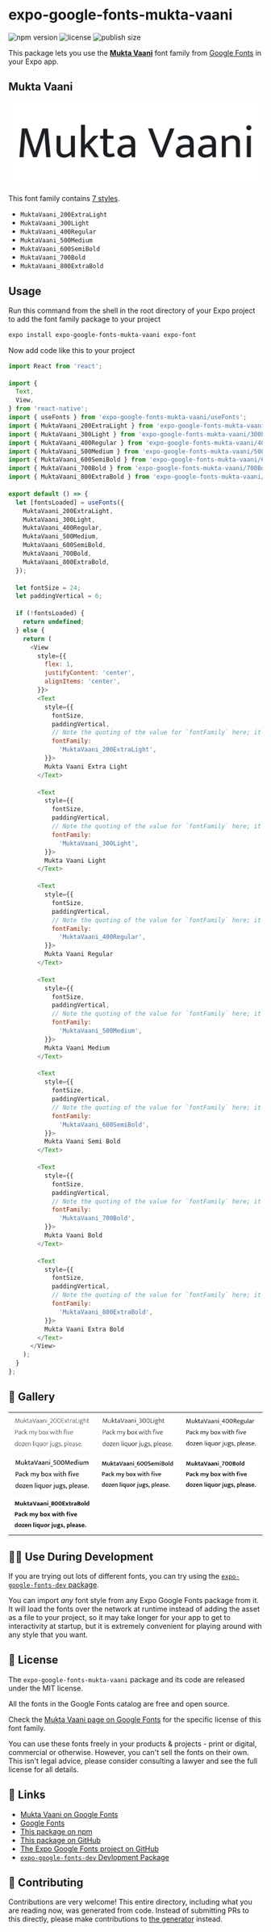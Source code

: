 # expo-google-fonts-mukta-vaani

![npm version](https://flat.badgen.net/npm/v/expo-google-fonts-mukta-vaani)
![license](https://flat.badgen.net/github/license/expo/google-fonts)
![publish size](https://flat.badgen.net/packagephobia/install/expo-google-fonts-mukta-vaani)

This package lets you use the [**Mukta Vaani**](https://fonts.google.com/specimen/Mukta+Vaani) font family from [Google Fonts](https://fonts.google.com/) in your Expo app.

## Mukta Vaani

![Mukta Vaani](./font-family.png)

This font family contains [7 styles](#-gallery).

- `MuktaVaani_200ExtraLight`
- `MuktaVaani_300Light`
- `MuktaVaani_400Regular`
- `MuktaVaani_500Medium`
- `MuktaVaani_600SemiBold`
- `MuktaVaani_700Bold`
- `MuktaVaani_800ExtraBold`

## Usage

Run this command from the shell in the root directory of your Expo project to add the font family package to your project
```sh
expo install expo-google-fonts-mukta-vaani expo-font
```

Now add code like this to your project
```js
import React from 'react';

import {
  Text,
  View,
} from 'react-native';
import { useFonts } from 'expo-google-fonts-mukta-vaani/useFonts';
import { MuktaVaani_200ExtraLight } from 'expo-google-fonts-mukta-vaani/200ExtraLight';
import { MuktaVaani_300Light } from 'expo-google-fonts-mukta-vaani/300Light';
import { MuktaVaani_400Regular } from 'expo-google-fonts-mukta-vaani/400Regular';
import { MuktaVaani_500Medium } from 'expo-google-fonts-mukta-vaani/500Medium';
import { MuktaVaani_600SemiBold } from 'expo-google-fonts-mukta-vaani/600SemiBold';
import { MuktaVaani_700Bold } from 'expo-google-fonts-mukta-vaani/700Bold';
import { MuktaVaani_800ExtraBold } from 'expo-google-fonts-mukta-vaani/800ExtraBold';

export default () => {
  let [fontsLoaded] = useFonts({
    MuktaVaani_200ExtraLight,
    MuktaVaani_300Light,
    MuktaVaani_400Regular,
    MuktaVaani_500Medium,
    MuktaVaani_600SemiBold,
    MuktaVaani_700Bold,
    MuktaVaani_800ExtraBold,
  });

  let fontSize = 24;
  let paddingVertical = 6;

  if (!fontsLoaded) {
    return undefined;
  } else {
    return (
      <View
        style={{
          flex: 1,
          justifyContent: 'center',
          alignItems: 'center',
        }}>
        <Text
          style={{
            fontSize,
            paddingVertical,
            // Note the quoting of the value for `fontFamily` here; it expects a string!
            fontFamily:
              'MuktaVaani_200ExtraLight',
          }}>
          Mukta Vaani Extra Light
        </Text>

        <Text
          style={{
            fontSize,
            paddingVertical,
            // Note the quoting of the value for `fontFamily` here; it expects a string!
            fontFamily:
              'MuktaVaani_300Light',
          }}>
          Mukta Vaani Light
        </Text>

        <Text
          style={{
            fontSize,
            paddingVertical,
            // Note the quoting of the value for `fontFamily` here; it expects a string!
            fontFamily:
              'MuktaVaani_400Regular',
          }}>
          Mukta Vaani Regular
        </Text>

        <Text
          style={{
            fontSize,
            paddingVertical,
            // Note the quoting of the value for `fontFamily` here; it expects a string!
            fontFamily:
              'MuktaVaani_500Medium',
          }}>
          Mukta Vaani Medium
        </Text>

        <Text
          style={{
            fontSize,
            paddingVertical,
            // Note the quoting of the value for `fontFamily` here; it expects a string!
            fontFamily:
              'MuktaVaani_600SemiBold',
          }}>
          Mukta Vaani Semi Bold
        </Text>

        <Text
          style={{
            fontSize,
            paddingVertical,
            // Note the quoting of the value for `fontFamily` here; it expects a string!
            fontFamily:
              'MuktaVaani_700Bold',
          }}>
          Mukta Vaani Bold
        </Text>

        <Text
          style={{
            fontSize,
            paddingVertical,
            // Note the quoting of the value for `fontFamily` here; it expects a string!
            fontFamily:
              'MuktaVaani_800ExtraBold',
          }}>
          Mukta Vaani Extra Bold
        </Text>
      </View>
    );
  }
};

```

## 🔡 Gallery


||||
|-|-|-|
|![MuktaVaani_200ExtraLight](.//200ExtraLight/MuktaVaani_200ExtraLight.ttf.png)|![MuktaVaani_300Light](.//300Light/MuktaVaani_300Light.ttf.png)|![MuktaVaani_400Regular](.//400Regular/MuktaVaani_400Regular.ttf.png)||
|![MuktaVaani_500Medium](.//500Medium/MuktaVaani_500Medium.ttf.png)|![MuktaVaani_600SemiBold](.//600SemiBold/MuktaVaani_600SemiBold.ttf.png)|![MuktaVaani_700Bold](.//700Bold/MuktaVaani_700Bold.ttf.png)||
|![MuktaVaani_800ExtraBold](.//800ExtraBold/MuktaVaani_800ExtraBold.ttf.png)||||


## 👩‍💻 Use During Development

If you are trying out lots of different fonts, you can try using the [`expo-google-fonts-dev` package](https://github.com/freeboub/google-fonts/tree/master/font-packages/dev#readme).

You can import *any* font style from any Expo Google Fonts package from it. It will load the fonts
over the network at runtime instead of adding the asset as a file to your project, so it may take longer
for your app to get to interactivity at startup, but it is extremely convenient
for playing around with any style that you want.

## 📖 License

The `expo-google-fonts-mukta-vaani` package and its code are released under the MIT license.

All the fonts in the Google Fonts catalog are free and open source.

Check the [Mukta Vaani page on Google Fonts](https://fonts.google.com/specimen/Mukta+Vaani) for the specific license of this font family.

You can use these fonts freely in your products & projects - print or digital, commercial or otherwise. However, you can't sell the fonts on their own. This isn't legal advice, please consider consulting a lawyer and see the full license for all details.

## 🔗 Links

- [Mukta Vaani on Google Fonts](https://fonts.google.com/specimen/Mukta+Vaani)
- [Google Fonts](https://fonts.google.com/)
- [This package on npm](https://www.npmjs.com/package/expo-google-fonts-mukta-vaani)
- [This package on GitHub](https://github.com/freeboub/google-fonts/tree/master/font-packages/mukta-vaani)
- [The Expo Google Fonts project on GitHub](https://github.com/freeboub/google-fonts)
- [`expo-google-fonts-dev` Devlopment Package](https://github.com/freeboub/google-fonts/tree/master/font-packages/dev)

## 🤝 Contributing

Contributions are very welcome! This entire directory, including what you are reading now, was generated from code. Instead of submitting PRs to this directly, please make contributions to [the generator](https://github.com/freeboub/google-fonts/tree/master/packages/generator) instead.
